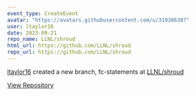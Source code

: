 ```yaml
---
event_type: CreateEvent
avatar: "https://avatars.githubusercontent.com/u/31938638?"
user: ltaylor16
date: 2023-09-21
repo_name: LLNL/shroud
html_url: https://github.com/LLNL/shroud
repo_url: https://github.com/LLNL/shroud
---
```


<a href='https://github.com/ltaylor16' target='_blank'>ltaylor16</a> created a new branch, fc-statements at <a href='https://github.com/LLNL/shroud' target='_blank'>LLNL/shroud</a>

<a href='https://github.com/LLNL/shroud' target='_blank'>View Repository</a>